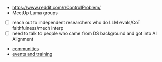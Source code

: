 * https://www.reddit.com/r/ControlProblem/
* ~~MeetUp~~ Luma groups
* [ ] reach out to independent researchers who do LLM evals/CoT faithfulness/mech interp
* [ ] need to talk to people who came from DS background and got into AI Alignment

* [communities](https://www.aisafety.com/communities)
* [events and training](https://www.aisafety.com/events-and-training)

